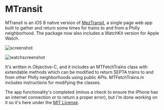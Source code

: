 MTransit
========

MTransit is an iOS 8 native version of [MezTransit](http://meztransit.herokuapp.com/), a single page web app built to gather and return some times for trains to and from a Philly neighborhood. The package now also includes a WatchKit version for Apple Watch.

![screenshot](https://github.com/kellyi/iOSMTransit/blob/master/image.png)

![watchscreenshot](https://github.com/kellyi/iOSMTransit/blob/master/mtransit_applewatch.png)

It's written in Objective-C, and it includes an MTFetchTrains class with extendable methods which can be modified to return SEPTA trains to and from other Philly neighborhoods using public APIs. MTFetchTrains.m includes instructions for modifying the classes.

The app functionality's completed (minus a check to ensure the iPhone has an internet connection or to return a proper error), but I'm done working on it so it's here under the [MIT License](https://github.com/kellyi/iOSMTransit/blob/master/LICENSE.md).
